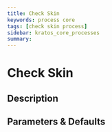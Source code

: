 ```yaml
---
title: Check Skin
keywords: process core
tags: [check skin process]
sidebar: kratos_core_processes
summary: 
---
```


# Check Skin

## Description

## Parameters & Defaults